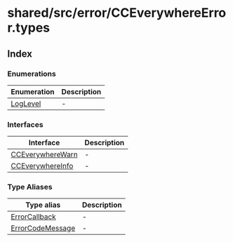 # shared/src/error/CCEverywhereError.types

## Index

### Enumerations

| Enumeration | Description |
| ------ | ------ |
| [LogLevel](enumerations/log-level.md) | - |

### Interfaces

| Interface | Description |
| ------ | ------ |
| [CCEverywhereWarn](interfaces/cc-everywhere-warn.md) | - |
| [CCEverywhereInfo](interfaces/cc-everywhere-info.md) | - |

### Type Aliases

| Type alias | Description |
| ------ | ------ |
| [ErrorCallback](type-aliases/error-callback.md) | - |
| [ErrorCodeMessage](type-aliases/error-code-message.md) | - |
